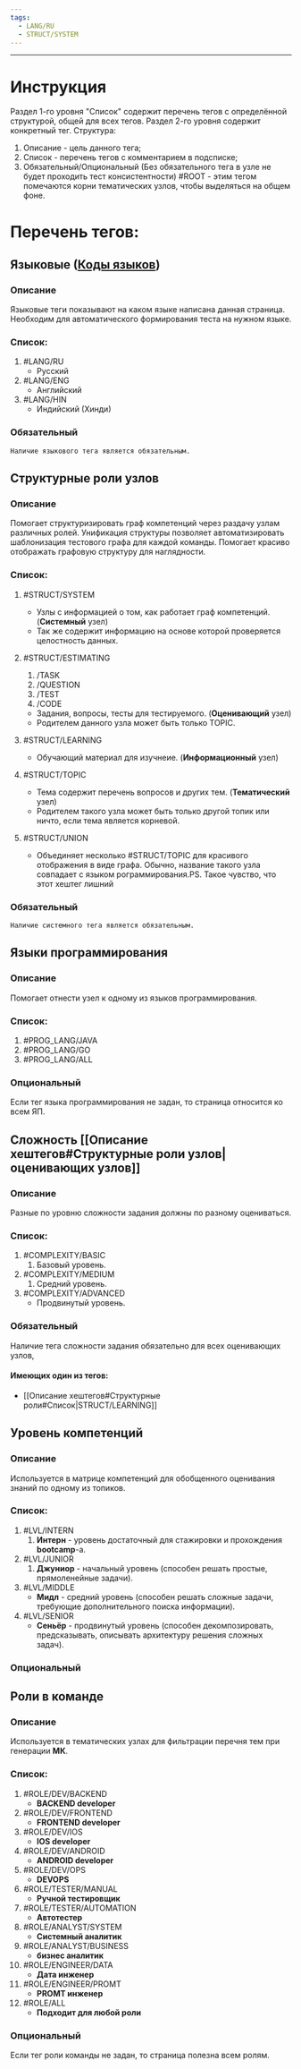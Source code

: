 ```yaml
---
tags:
  - LANG/RU
  - STRUCT/SYSTEM
---
```


---

# Инструкция

Раздел 1-го уровня "Список" содержит перечень тегов с определённой структурой, общей для всех тегов.
Раздел 2-го уровня содержит конкретный тег.
Структура:

1. Описание - цель данного тега;
2. Список - перечень тегов с комментарием в подсписке;
3. Обязательный/Опциональный (Без обязательного тега в узле не будет проходить тест консистентности)
   #ROOT - этим тегом помечаются корни тематических узлов, чтобы выделяться на общем фоне.

# Перечень тегов:

## Языковые ([Коды языков](https://ru.wikipedia.org/wiki/Коды_языков))

### Описание

Языковые теги показывают на каком языке написана данная страница.
Необходим для автоматического формирования теста на нужном языке.

### Список:

1. #LANG/RU
    + Русский
2. #LANG/ENG
    + Английский
3. #LANG/HIN
    + Индийский (Хинди)

### Обязательный

	Наличие языкового тега является обязательным.

## Структурные роли узлов

### Описание

Помогает структуризировать граф компетенций через раздачу узлам различных ролей.
Унификация структуры позволяет автоматизировать шаблонизация тестового графа для каждой команды.
Помогает красиво отображать графовую структуру для наглядности.

### Список:

1. #STRUCT/SYSTEM
    + Узлы с информацией о том, как работает граф компетенций. (**Системный** узел)
    + Так же содержит информацию на основе которой проверяется целостность данных.
2. #STRUCT/ESTIMATING
    1. /TASK
    2. /QUESTION
    3. /TEST
    4. /CODE

    + Задания, вопросы, тесты для тестируемого. (**Оценивающий** узел)
    + Родителем данного узла может быть только TOPIC.
4. #STRUCT/LEARNING
    + Обучающий материал для изучнеие. (**Информационный** узел)
5. #STRUCT/TOPIC 
    + Тема содержит перечень вопросов и других тем. (**Тематический** узел)
    + Родителем такого узла может быть только другой топик или ничто, если тема является корневой.
6. #STRUCT/UNION
    + Объединяет несколько #STRUCT/TOPIC для красивого отображения в виде графа. Обычно, название такого узла совпадает
      с языком рограммирования.PS. Такое чувство, что этот хештег лишний

### Обязательный

	Наличие системного тега является обязательным.

## Языки программирования

### Описание

Помогает отнести узел к одному из языков программирования.

### Список:

1. #PROG_LANG/JAVA
2. #PROG_LANG/GO
3. #PROG_LANG/ALL

### Опциональный

Если тег языка программирования не задан, то страница относится ко всем ЯП.

## Сложность [[Описание хештегов#Структурные роли узлов|оценивающих узлов]]

### Описание

Разные по уровню сложности задания должны по разному оцениваться.

### Список:

1. #COMPLEXITY/BASIC
    1. Базовый уровень.
2. #COMPLEXITY/MEDIUM
    1. Средний уровень.
3. #COMPLEXITY/ADVANCED
    - Продвинутый уровень.

### Обязательный

Наличие тега сложности задания обязательно для всех оценивающих узлов,

#### Имеющих один из тегов:

- [[Описание хештегов#Структурные роли#Список|STRUCT/LEARNING]]

## Уровень компетенций

### Описание

Используется в матрице компетенций для обобщенного оценивания знаний по одному из топиков.

### Список:

1. #LVL/INTERN
    1. **Интерн** - уровень достаточный для стажировки и прохождения **bootcamp**-а.
2. #LVL/JUNIOR
    1. **Джуниор** - начальный уровень (способен решать простые, прямоленейные задачи).
3. #LVL/MIDDLE
    - **Мидл** - средний уровень (способен решать сложные задачи, требующие дополнительного поиска информации).
1. #LVL/SENIOR
    - **Сеньёр** - продвинутый уровень (способен декомпозировать, предсказывать, описывать архитектуру решения сложных
      задач).

### Опциональный

## Роли в команде

### Описание

Используется в тематических узлах для фильтрации перечня тем при генерации **МК**.

### Список:

1. #ROLE/DEV/BACKEND
    + **BACKEND developer**
2. #ROLE/DEV/FRONTEND
    + **FRONTEND developer**
3. #ROLE/DEV/IOS
    + **IOS developer**
4. #ROLE/DEV/ANDROID
    + **ANDROID developer**
5. #ROLE/DEV/OPS
    + **DEVOPS**
6. #ROLE/TESTER/MANUAL
    + **Ручной тестировщик**
7. #ROLE/TESTER/AUTOMATION
    + **Автотестер**
8. #ROLE/ANALYST/SYSTEM
    + **Системный аналитик**
9. #ROLE/ANALYST/BUSINESS
    + **бизнес аналитик**
10. #ROLE/ENGINEER/DATA
    + **Дата инженер**
11. #ROLE/ENGINEER/PROMT
    + **PROMT инженер**
12. #ROLE/ALL
    + **Подходит для любой роли**

### Опциональный

Если тег роли команды не задан, то страница полезна всем ролям. 

